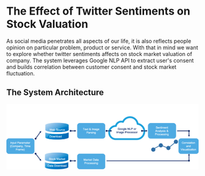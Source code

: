 # The Effect of Twitter Sentiments on Stock Valuation

As social media penetrates all aspects of our life, it is also reflects people opinion on particular problem, product or service. With that in mind we want to explore whether twitter sentiments affects on stock market valuation of company. The system leverages Google NLP API to extract user's consent and builds correlation between customer consent and stock market fluctuation.  

## The System Architecture
<img src=https://github.com/yerlansharipov/customer_consent/blob/master/arch.png width=1200/>
